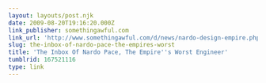 ```yaml
---
layout: layouts/post.njk
date: 2009-08-20T19:16:20.000Z
link_publisher: somethingawful.com
link_url: 'http://www.somethingawful.com/d/news/nardo-design-empire.php'
slug: the-inbox-of-nardo-pace-the-empires-worst
title: 'The Inbox Of Nardo Pace, The Empire''s Worst Engineer'
tumblrid: 167521116
type: link
---
```


